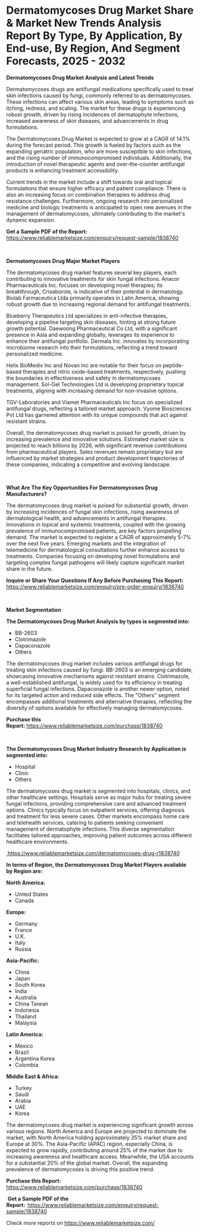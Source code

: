 <p><h1>Dermatomycoses Drug Market Share & Market New Trends Analysis Report By Type, By Application, By End-use, By Region, And Segment Forecasts, 2025 - 2032</h1></p><p><strong>Dermatomycoses Drug Market Analysis and Latest Trends</strong></p>
<p><p>Dermatomycoses drugs are antifungal medications specifically used to treat skin infections caused by fungi, commonly referred to as dermatomycoses. These infections can affect various skin areas, leading to symptoms such as itching, redness, and scaling. The market for these drugs is experiencing robust growth, driven by rising incidences of dermatophyte infections, increased awareness of skin diseases, and advancements in drug formulations.</p><p>The Dermatomycoses Drug Market is expected to grow at a CAGR of 14.1% during the forecast period. This growth is fueled by factors such as the expanding geriatric population, who are more susceptible to skin infections, and the rising number of immunocompromised individuals. Additionally, the introduction of novel therapeutic agents and over-the-counter antifungal products is enhancing treatment accessibility.</p><p>Current trends in the market include a shift towards oral and topical formulations that ensure higher efficacy and patient compliance. There is also an increasing focus on combination therapies to address drug resistance challenges. Furthermore, ongoing research into personalized medicine and biologic treatments is anticipated to open new avenues in the management of dermatomycoses, ultimately contributing to the market's dynamic expansion.</p></p>
<p><strong>Get a Sample PDF of the Report:&nbsp;</strong> <a href="https://www.reliablemarketsize.com/enquiry/request-sample/1838740?utm_campaign=2740&utm_medium=2&utm_source=Github&utm_content=ia&utm_term=09032025&utm_id=dermatomycoses-drug">https://www.reliablemarketsize.com/enquiry/request-sample/1838740</a></p>
<p>&nbsp;</p>
<p><strong>Dermatomycoses Drug Major Market Players</strong></p>
<p><p>The dermatomycoses drug market features several key players, each contributing to innovative treatments for skin fungal infections. Anacor Pharmaceuticals Inc. focuses on developing novel therapies; its breakthrough, Crisaborole, is indicative of their potential in dermatology. Biolab Farmaceutica Ltda primarily operates in Latin America, showing robust growth due to increasing regional demand for antifungal treatments. </p><p>Blueberry Therapeutics Ltd specializes in anti-infective therapies, developing a pipeline targeting skin diseases, hinting at strong future growth potential. Daewoong Pharmaceutical Co Ltd, with a significant presence in Asia and expanding globally, leverages its experience to enhance their antifungal portfolio. Dermala Inc. innovates by incorporating microbiome research into their formulations, reflecting a trend toward personalized medicine.</p><p>Helix BioMedix Inc and Novan Inc are notable for their focus on peptide-based therapies and nitric oxide-based treatments, respectively, pushing the boundaries in effectiveness and safety in dermatomycoses management. Sol-Gel Technologies Ltd is developing proprietary topical treatments, aligning with increasing demand for non-invasive options.</p><p>TGV-Laboratories and Viamet Pharmaceuticals Inc focus on specialized antifungal drugs, reflecting a tailored market approach. Vyome Biosciences Pvt Ltd has garnered attention with its unique compounds that act against resistant strains.</p><p>Overall, the dermatomycoses drug market is poised for growth, driven by increasing prevalence and innovative solutions. Estimated market size is projected to reach billions by 2026, with significant revenue contributions from pharmaceutical players. Sales revenues remain proprietary but are influenced by market strategies and product development trajectories of these companies, indicating a competitive and evolving landscape.</p></p>
<p>&nbsp;</p>
<p><strong>What Are The Key Opportunities For Dermatomycoses Drug Manufacturers?</strong></p>
<p><p>The dermatomycoses drug market is poised for substantial growth, driven by increasing incidences of fungal skin infections, rising awareness of dermatological health, and advancements in antifungal therapies. Innovations in topical and systemic treatments, coupled with the growing prevalence of immunocompromised patients, are key factors propelling demand. The market is expected to register a CAGR of approximately 5-7% over the next five years. Emerging markets and the integration of telemedicine for dermatological consultations further enhance access to treatments. Companies focusing on developing novel formulations and targeting complex fungal pathogens will likely capture significant market share in the future.</p></p>
<p><strong>Inquire or Share Your Questions If Any Before Purchasing This Report:</strong> <a href="https://www.reliablemarketsize.com/enquiry/pre-order-enquiry/1838740?utm_campaign=2740&utm_medium=2&utm_source=Github&utm_content=ia&utm_term=09032025&utm_id=dermatomycoses-drug">https://www.reliablemarketsize.com/enquiry/pre-order-enquiry/1838740</a></p>
<p>&nbsp;</p>
<p><strong>Market Segmentation</strong></p>
<p><strong>The Dermatomycoses Drug Market Analysis by types is segmented into:</strong></p>
<p><ul><li>BB-2603</li><li>Clotrimazole</li><li>Dapaconazole</li><li>Others</li></ul></p>
<p><p>The dermatomycoses drug market includes various antifungal drugs for treating skin infections caused by fungi. BB-2603 is an emerging candidate, showcasing innovative mechanisms against resistant strains. Clotrimazole, a well-established antifungal, is widely used for its efficiency in treating superficial fungal infections. Dapaconazole is another newer option, noted for its targeted action and reduced side effects. The "Others" segment encompasses additional treatments and alternative therapies, reflecting the diversity of options available for effectively managing dermatomycoses.</p></p>
<p><strong>Purchase this Report:&nbsp;</strong><a href="https://www.reliablemarketsize.com/purchase/1838740?utm_campaign=2740&utm_medium=2&utm_source=Github&utm_content=ia&utm_term=09032025&utm_id=dermatomycoses-drug">https://www.reliablemarketsize.com/purchase/1838740</a></p>
<p>&nbsp;</p>
<p><strong>The Dermatomycoses Drug Market Industry Research by Application is segmented into:</strong></p>
<p><ul><li>Hospital</li><li>Clinic</li><li>Others</li></ul></p>
<p><p>The dermatomycoses drug market is segmented into hospitals, clinics, and other healthcare settings. Hospitals serve as major hubs for treating severe fungal infections, providing comprehensive care and advanced treatment options. Clinics typically focus on outpatient services, offering diagnosis and treatment for less severe cases. Other markets encompass home care and telehealth services, catering to patients seeking convenient management of dermatophyte infections. This diverse segmentation facilitates tailored approaches, improving patient outcomes across different healthcare environments.</p></p>
<p><a href="https://www.reliablemarketsize.com/dermatomycoses-drug-r1838740?utm_campaign=2740&utm_medium=2&utm_source=Github&utm_content=ia&utm_term=09032025&utm_id=dermatomycoses-drug">&nbsp;https://www.reliablemarketsize.com/dermatomycoses-drug-r1838740</a></p>
<p><strong>In terms of Region, the Dermatomycoses Drug Market Players available by Region are:</strong></p>
<p>
    <p> <strong> North America: </strong>
        <ul>
            <li>United States</li>
            <li>Canada</li>
        </ul>
        </p> 
    <p> <strong> Europe: </strong>
        <ul>
            <li>Germany</li>
            <li>France</li>
            <li>U.K.</li>
            <li>Italy</li>
            <li>Russia</li>
        </ul>
        </p> 
    <p> <strong> Asia-Pacific: </strong>
        <ul>
            <li>China</li>
            <li>Japan</li>
            <li>South Korea</li>
            <li>India</li>
            <li>Australia</li>
            <li>China Taiwan</li>
            <li>Indonesia</li>
            <li>Thailand</li>
            <li>Malaysia</li>
        </ul>
        </p> 
    <p> <strong> Latin America: </strong>
        <ul>
            <li>Mexico</li>
            <li>Brazil</li>
            <li>Argentina Korea</li>
            <li>Colombia</li>
        </ul>
        </p> 
    <p> <strong> Middle East & Africa: </strong>
        <ul>
            <li>Turkey</li>
            <li>Saudi</li>
            <li>Arabia</li>
            <li>UAE</li>
            <li>Korea</li>
        </ul>
    </p>
    </p>
<p><p>The dermatomycoses drug market is experiencing significant growth across various regions. North America and Europe are projected to dominate the market, with North America holding approximately 35% market share and Europe at 30%. The Asia-Pacific (APAC) region, especially China, is expected to grow rapidly, contributing around 25% of the market due to increasing awareness and healthcare access. Meanwhile, the USA accounts for a substantial 20% of the global market. Overall, the expanding prevalence of dermatomycoses is driving this positive trend.</p></p>
<p><strong>Purchase this Report: </strong><a href="https://www.reliablemarketsize.com/purchase/1838740?utm_campaign=2740&utm_medium=2&utm_source=Github&utm_content=ia&utm_term=09032025&utm_id=dermatomycoses-drug">https://www.reliablemarketsize.com/purchase/1838740</a></p>
<p>&nbsp;<strong>Get a Sample PDF of the Report:&nbsp;&nbsp;</strong><a href="https://www.reliablemarketsize.com/enquiry/request-sample/1838740?utm_campaign=2740&utm_medium=2&utm_source=Github&utm_content=ia&utm_term=09032025&utm_id=dermatomycoses-drug">https://www.reliablemarketsize.com/enquiry/request-sample/1838740</a></p>
<p><strong></strong></p>
<p>Check more reports on <a href="https://www.reliablemarketsize.com/?utm_campaign=2740&utm_medium=2&utm_source=Github&utm_content=ia&utm_term=09032025&utm_id=dermatomycoses-drug">https://www.reliablemarketsize.com/</a></p>